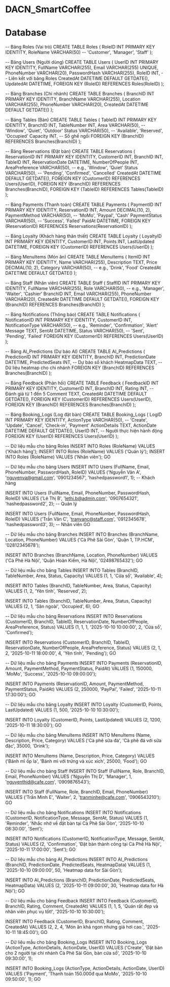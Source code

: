 # DACN_SmartCoffee
# Database
-- Bảng Roles (Vai trò)
CREATE TABLE Roles (
    RoleID INT PRIMARY KEY IDENTITY,
    RoleName VARCHAR(50)  -- 'Customer', 'Manager', 'Staff'
);

-- Bảng Users (Người dùng)
CREATE TABLE Users (
    UserID INT PRIMARY KEY IDENTITY,
    FullName VARCHAR(255),
    Email VARCHAR(255) UNIQUE,
    PhoneNumber VARCHAR(20),
    PasswordHash VARCHAR(255),
    RoleID INT,  -- Liên kết với bảng Roles
    CreatedAt DATETIME DEFAULT GETDATE(),
    UpdatedAt DATETIME,
    FOREIGN KEY (RoleID) REFERENCES Roles(RoleID)
);

-- Bảng Branches (Chi nhánh)
CREATE TABLE Branches (
    BranchID INT PRIMARY KEY IDENTITY,
    BranchName VARCHAR(255),
    Location VARCHAR(255),
    PhoneNumber VARCHAR(20),
    CreatedAt DATETIME DEFAULT GETDATE()
);

-- Bảng Tables (Bàn)
CREATE TABLE Tables (
    TableID INT PRIMARY KEY IDENTITY,
    BranchID INT,
    TableNumber INT,
    Area VARCHAR(50),  -- 'Window', 'Quiet', 'Outdoor'
    Status VARCHAR(50),  -- 'Available', 'Reserved', 'Occupied'
    Capacity INT,  -- Số ghế ngồi
    FOREIGN KEY (BranchID) REFERENCES Branches(BranchID)
);

-- Bảng Reservations (Đặt bàn)
CREATE TABLE Reservations (
    ReservationID INT PRIMARY KEY IDENTITY,
    CustomerID INT,
    BranchID INT,
    TableID INT,
    ReservationDate DATETIME,
    NumberOfPeople INT,
    AreaPreference VARCHAR(50),  -- e.g., 'Window', 'Quiet'
    Status VARCHAR(50),  -- 'Pending', 'Confirmed', 'Cancelled'
    CreatedAt DATETIME DEFAULT GETDATE(),
    FOREIGN KEY (CustomerID) REFERENCES Users(UserID),
    FOREIGN KEY (BranchID) REFERENCES Branches(BranchID),
    FOREIGN KEY (TableID) REFERENCES Tables(TableID)
);

-- Bảng Payments (Thanh toán)
CREATE TABLE Payments (
    PaymentID INT PRIMARY KEY IDENTITY,
    ReservationID INT,
    Amount DECIMAL(10, 2),
    PaymentMethod VARCHAR(50),  -- 'MoMo', 'Paypal', 'Cash'
    PaymentStatus VARCHAR(50),  -- 'Success', 'Failed'
    PaidAt DATETIME,
    FOREIGN KEY (ReservationID) REFERENCES Reservations(ReservationID)
);

-- Bảng Loyalty (Khách hàng thân thiết)
CREATE TABLE Loyalty (
    LoyaltyID INT PRIMARY KEY IDENTITY,
    CustomerID INT,
    Points INT,
    LastUpdated DATETIME,
    FOREIGN KEY (CustomerID) REFERENCES Users(UserID)
);

-- Bảng MenuItems (Món ăn)
CREATE TABLE MenuItems (
    ItemID INT PRIMARY KEY IDENTITY,
    Name VARCHAR(255),
    Description TEXT,
    Price DECIMAL(10, 2),
    Category VARCHAR(50),  -- e.g., 'Drink', 'Food'
    CreatedAt DATETIME DEFAULT GETDATE()
);

-- Bảng Staff (Nhân viên)
CREATE TABLE Staff (
    StaffID INT PRIMARY KEY IDENTITY,
    FullName VARCHAR(255),
    Role VARCHAR(50),  -- e.g., 'Manager', 'Waiter', 'Cashier'
    BranchID INT,
    Email VARCHAR(255),
    PhoneNumber VARCHAR(20),
    CreatedAt DATETIME DEFAULT GETDATE(),
    FOREIGN KEY (BranchID) REFERENCES Branches(BranchID)
);

-- Bảng Notifications (Thông báo)
CREATE TABLE Notifications (
    NotificationID INT PRIMARY KEY IDENTITY,
    CustomerID INT,
    NotificationType VARCHAR(50),  -- e.g., 'Reminder', 'Confirmation', 'Alert'
    Message TEXT,
    SentAt DATETIME,
    Status VARCHAR(50),  -- 'Sent', 'Pending', 'Failed'
    FOREIGN KEY (CustomerID) REFERENCES Users(UserID)
);

-- Bảng AI_Predictions (Dự báo AI)
CREATE TABLE AI_Predictions (
    PredictionID INT PRIMARY KEY IDENTITY,
    BranchID INT,
    PredictionDate DATETIME,
    PredictedSeats INT,  -- Dự báo số khách
    HeatmapData TEXT,  -- Dữ liệu heatmap cho chi nhánh
    FOREIGN KEY (BranchID) REFERENCES Branches(BranchID)
);

-- Bảng Feedback (Phản hồi)
CREATE TABLE Feedback (
    FeedbackID INT PRIMARY KEY IDENTITY,
    CustomerID INT,
    BranchID INT,
    Rating INT,  -- Đánh giá từ 1 đến 5
    Comment TEXT,
    CreatedAt DATETIME DEFAULT GETDATE(),
    FOREIGN KEY (CustomerID) REFERENCES Users(UserID),
    FOREIGN KEY (BranchID) REFERENCES Branches(BranchID)
);

-- Bảng Booking_Logs (Log đặt bàn)
CREATE TABLE Booking_Logs (
    LogID INT PRIMARY KEY IDENTITY,
    ActionType VARCHAR(50),  -- 'Create', 'Update', 'Cancel', 'Check-in', 'Payment'
    ActionDetails TEXT,
    ActionDate DATETIME DEFAULT GETDATE(),
    UserID INT,  -- Người thực hiện hành động
    FOREIGN KEY (UserID) REFERENCES Users(UserID)
);

-- Dữ liệu mẫu cho bảng Roles
INSERT INTO Roles (RoleName) VALUES ('Khách hàng');
INSERT INTO Roles (RoleName) VALUES ('Quản lý');
INSERT INTO Roles (RoleName) VALUES ('Nhân viên');
GO

-- Dữ liệu mẫu cho bảng Users
INSERT INTO Users (FullName, Email, PhoneNumber, PasswordHash, RoleID) 
VALUES ('Nguyễn Văn A', 'nguyenva@gmail.com', '0901234567', 'hashedpassword1', 1);  -- Khách hàng

INSERT INTO Users (FullName, Email, PhoneNumber, PasswordHash, RoleID) 
VALUES ('Lê Thị B', 'lethi.b@admin.com', '0907654321', 'hashedpassword2', 2);  -- Quản lý

INSERT INTO Users (FullName, Email, PhoneNumber, PasswordHash, RoleID) 
VALUES ('Trần Văn C', 'tranvanc@staff.com', '0912345678', 'hashedpassword3', 3);  -- Nhân viên
GO

-- Dữ liệu mẫu cho bảng Branches
INSERT INTO Branches (BranchName, Location, PhoneNumber) 
VALUES ('Cà Phê Sài Gòn', 'Quận 1, TP.HCM', '02812345678');

INSERT INTO Branches (BranchName, Location, PhoneNumber) 
VALUES ('Cà Phê Hà Nội', 'Quận Hoàn Kiếm, Hà Nội', '02498765432');
GO

-- Dữ liệu mẫu cho bảng Tables
INSERT INTO Tables (BranchID, TableNumber, Area, Status, Capacity) 
VALUES (1, 1, 'Cửa sổ', 'Available', 4);

INSERT INTO Tables (BranchID, TableNumber, Area, Status, Capacity) 
VALUES (1, 2, 'Yên tĩnh', 'Reserved', 2);

INSERT INTO Tables (BranchID, TableNumber, Area, Status, Capacity) 
VALUES (2, 1, 'Sân ngoài', 'Occupied', 6);
GO

-- Dữ liệu mẫu cho bảng Reservations
INSERT INTO Reservations (CustomerID, BranchID, TableID, ReservationDate, NumberOfPeople, AreaPreference, Status) 
VALUES (1, 1, 1, '2025-10-10 10:00:00', 2, 'Cửa sổ', 'Confirmed');

INSERT INTO Reservations (CustomerID, BranchID, TableID, ReservationDate, NumberOfPeople, AreaPreference, Status) 
VALUES (2, 1, 2, '2025-10-11 18:00:00', 4, 'Yên tĩnh', 'Pending');
GO

-- Dữ liệu mẫu cho bảng Payments
INSERT INTO Payments (ReservationID, Amount, PaymentMethod, PaymentStatus, PaidAt) 
VALUES (1, 150000, 'MoMo', 'Success', '2025-10-10 09:00:00');

INSERT INTO Payments (ReservationID, Amount, PaymentMethod, PaymentStatus, PaidAt) 
VALUES (2, 250000, 'PayPal', 'Failed', '2025-10-11 17:30:00');
GO

-- Dữ liệu mẫu cho bảng Loyalty
INSERT INTO Loyalty (CustomerID, Points, LastUpdated) 
VALUES (1, 500, '2025-10-10 10:30:00');

INSERT INTO Loyalty (CustomerID, Points, LastUpdated) 
VALUES (2, 1200, '2025-10-11 18:30:00');
GO

-- Dữ liệu mẫu cho bảng MenuItems
INSERT INTO MenuItems (Name, Description, Price, Category) 
VALUES ('Cà phê sữa đá', 'Cà phê đá với sữa đặc', 35000, 'Drink');

INSERT INTO MenuItems (Name, Description, Price, Category) 
VALUES ('Bánh mì ốp la', 'Bánh mì với trứng và xúc xích', 25000, 'Food');
GO

-- Dữ liệu mẫu cho bảng Staff
INSERT INTO Staff (FullName, Role, BranchID, Email, PhoneNumber) 
VALUES ('Nguyễn Thị D', 'Manager', 1, 'nguyenthid@cafe.com', '0909876543');

INSERT INTO Staff (FullName, Role, BranchID, Email, PhoneNumber) 
VALUES ('Trần Minh E', 'Waiter', 2, 'tranminhe@cafe.com', '0906543210');
GO

-- Dữ liệu mẫu cho bảng Notifications
INSERT INTO Notifications (CustomerID, NotificationType, Message, SentAt, Status) 
VALUES (1, 'Reminder', 'Nhắc nhở về đặt bàn tại Cà Phê Sài Gòn', '2025-10-10 08:30:00', 'Sent');

INSERT INTO Notifications (CustomerID, NotificationType, Message, SentAt, Status) 
VALUES (2, 'Confirmation', 'Đặt bàn thành công tại Cà Phê Hà Nội', '2025-10-11 17:00:00', 'Sent');
GO

-- Dữ liệu mẫu cho bảng AI_Predictions
INSERT INTO AI_Predictions (BranchID, PredictionDate, PredictedSeats, HeatmapData) 
VALUES (1, '2025-10-10 09:00:00', 50, 'Heatmap data for Sài Gòn');

INSERT INTO AI_Predictions (BranchID, PredictionDate, PredictedSeats, HeatmapData) 
VALUES (2, '2025-10-11 09:00:00', 30, 'Heatmap data for Hà Nội');
GO

-- Dữ liệu mẫu cho bảng Feedback
INSERT INTO Feedback (CustomerID, BranchID, Rating, Comment, CreatedAt) 
VALUES (1, 1, 5, 'Quán rất đẹp và nhân viên phục vụ tốt!', '2025-10-10 10:30:00');

INSERT INTO Feedback (CustomerID, BranchID, Rating, Comment, CreatedAt) 
VALUES (2, 2, 4, 'Món ăn khá ngon nhưng giá hơi cao.', '2025-10-11 18:45:00');
GO

-- Dữ liệu mẫu cho bảng Booking_Logs
INSERT INTO Booking_Logs (ActionType, ActionDetails, ActionDate, UserID) 
VALUES ('Create', 'Đặt bàn cho 2 người tại chi nhánh Cà Phê Sài Gòn, bàn cửa sổ', '2025-10-10 09:30:00', 1);

INSERT INTO Booking_Logs (ActionType, ActionDetails, ActionDate, UserID) 
VALUES ('Payment', 'Thanh toán 150.000đ qua MoMo', '2025-10-10 09:50:00', 1);
GO
